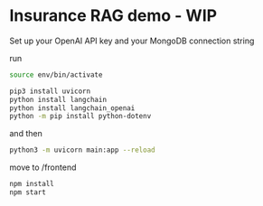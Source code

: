 # Insurance RAG demo - WIP

Set up your OpenAI API key and your MongoDB connection string

run
```bash
source env/bin/activate 
```

``` bash  
pip3 install uvicorn
python install langchain
python install langchain_openai
python -m pip install python-dotenv
```

and then

```bash
python3 -m uvicorn main:app --reload
```
move to /frontend

```bash
npm install
npm start
```

